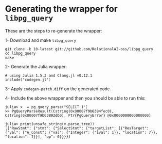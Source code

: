 # Generating the wrapper for `libpg_query`

These are the steps to re-generate the wrapper:

1- Download and make `libpg_query`

```
git clone -b 10-latest git://github.com/RelationalAI-oss/libpg_query
cd libpg_query
make
```

2- Generate the Julia wrapper:

```
# using Julia 1.5.3 and Clang.jl v0.12.1
include("codegen.jl")
```

3- Apply `codegen-patch.diff` on the generated code.

4- Include the above wrapper and then you should be able to run this:

```
julia> x  = pg_query_parse("SELECT 1")
>> PgQueryParseResult(Cstring(0x00007f9b6384fec0), Cstring(0x00007f9b63892db0), Ptr{PgQueryError} @0x0000000000000000)

julia> print(unsafe_string(x.parse_tree))
[{"RawStmt": {"stmt": {"SelectStmt": {"targetList": [{"ResTarget": {"val": {"A_Const": {"val": {"Integer": {"ival": 1}}, "location": 7}}, "location": 7}}], "op": 0}}}}]
```
